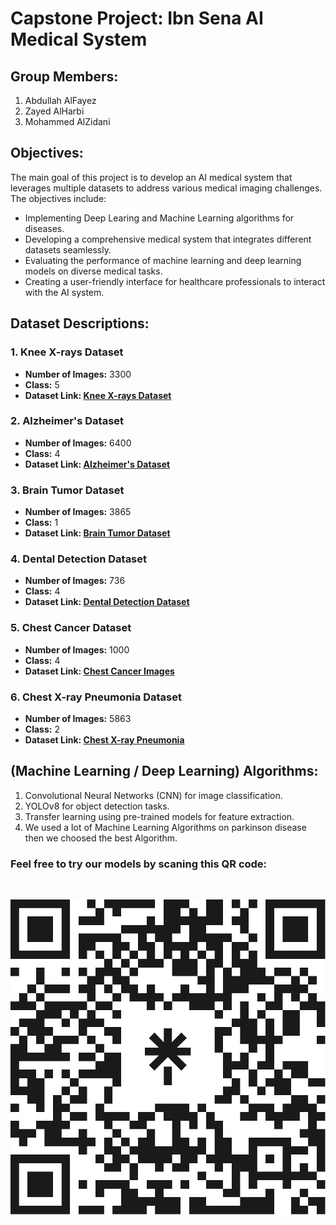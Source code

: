# Capstone Project: Ibn Sena AI Medical System

## Group Members:

1. Abdullah AlFayez
2. Zayed AlHarbi
3. Mohammed AlZidani

## Objectives:

The main goal of this project is to develop an AI medical system that leverages multiple datasets to address various medical imaging challenges. The objectives include:

- Implementing Deep Learing and Machine Learning algorithms for diseases.
- Developing a comprehensive medical system that integrates different datasets seamlessly.
- Evaluating the performance of machine learning and deep learning models on diverse medical tasks.
- Creating a user-friendly interface for healthcare professionals to interact with the AI system.

## Dataset Descriptions:

### 1. Knee X-rays Dataset
- **Number of Images:** 3300
- **Class:** 5
- **Dataset Link: [Knee X-rays Dataset](https://www.kaggle.com/datasets/tommyngx/digital-knee-xray)**

### 2. Alzheimer's Dataset
- **Number of Images:** 6400
- **Class:** 4 
- **Dataset Link: [Alzheimer's Dataset](https://www.kaggle.com/datasets/tourist55/alzheimers-dataset-4-class-of-images)**

### 3. Brain Tumor Dataset
- **Number of Images:** 3865
- **Class:** 1
- **Dataset Link: [Brain Tumor Dataset](https://www.kaggle.com/datasets/ahmedhamada0/brain-tumor-detection/data)**

### 4. Dental Detection Dataset
- **Number of Images:** 736
- **Class:** 4
- **Dataset Link: [Dental Detection Dataset](https://universe.roboflow.com/final-project-4xiod/dental-detection-tbxzp/dataset/13)**

### 5. Chest Cancer Dataset
- **Number of Images:** 1000
- **Class:** 4
- **Dataset Link: [Chest Cancer Images](https://www.kaggle.com/datasets/mohamedhanyyy/chest-ctscan-images)**

### 6. Chest X-ray Pneumonia Dataset
- **Number of Images:** 5863
- **Class:** 2
- **Dataset Link: [Chest X-ray Pneumonia](https://www.kaggle.com/datasets/paultimothymooney/chest-xray-pneumonia)**

## (Machine Learning / Deep Learning) Algorithms:

1. Convolutional Neural Networks (CNN) for image classification.
2. YOLOv8 for object detection tasks.
3. Transfer learning using pre-trained models for feature extraction.
4. We used a lot of Machine Learning Algorithms on parkinson disease then we choosed the best Algorithm.

### Feel free to try our models by scaning this QR code:  
<br>

![](./aof16.png)